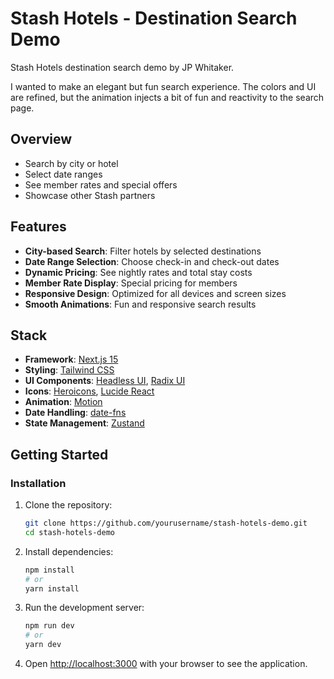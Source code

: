 # Stash Hotels - Destination Search Demo

Stash Hotels destination search demo by JP Whitaker.

I wanted to make an elegant but fun search experience.  The colors and UI are refined, but the animation injects a bit of fun and reactivity to the search page.


## Overview


- Search by city or hotel
- Select date ranges
- See member rates and special offers
- Showcase other Stash partners

## Features

- **City-based Search**: Filter hotels by selected destinations
- **Date Range Selection**: Choose check-in and check-out dates
- **Dynamic Pricing**: See nightly rates and total stay costs
- **Member Rate Display**: Special pricing for members
- **Responsive Design**: Optimized for all devices and screen sizes
- **Smooth Animations**: Fun and responsive search results

## Stack

- **Framework**: [Next.js 15](https://nextjs.org/)
- **Styling**: [Tailwind CSS](https://tailwindcss.com/)
- **UI Components**: [Headless UI](https://headlessui.com/), [Radix UI](https://www.radix-ui.com/)
- **Icons**: [Heroicons](https://heroicons.com/), [Lucide React](https://lucide.dev/)
- **Animation**: [Motion](https://motion.dev/)
- **Date Handling**: [date-fns](https://date-fns.org/)
- **State Management**: [Zustand](https://zustand-demo.pmnd.rs/)

## Getting Started



### Installation

1. Clone the repository:
   ```bash
   git clone https://github.com/yourusername/stash-hotels-demo.git
   cd stash-hotels-demo
   ```

2. Install dependencies:
   ```bash
   npm install
   # or
   yarn install
   ```

3. Run the development server:
   ```bash
   npm run dev
   # or
   yarn dev
   ```

4. Open [http://localhost:3000](http://localhost:3000) with your browser to see the application.

